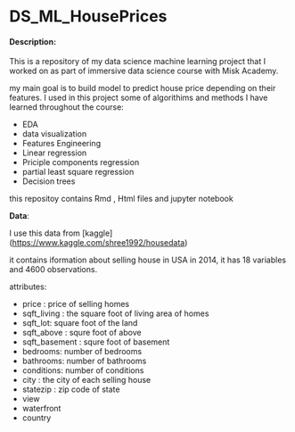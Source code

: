 # DS_ML_HousePrices


#### **Description:**


This is a repository of my data science machine learning project that I worked on 
as part of immersive data science course with Misk Academy. 

my main goal is to build model to predict house price depending on their features. 
I used in this project some of algorithims and methods I have learned throughout the course:

* EDA 
* data visualization  
* Features Engineering 
* Linear regression 
* Priciple components regression 
* partial least square regression
* Decision trees 

this repositoy contains Rmd , Html files and jupyter notebook


**Data**: 

I use this data from [kaggle] (https://www.kaggle.com/shree1992/housedata) 


it contains iformation about selling house in USA in 2014, it has 18 variables and 4600 observations. 

attributes: 

 * price : price of selling homes 
 * sqft_living : the square foot of living area of homes 
 * sqft_lot: square foot of the land 
 * sqft_above : squre foot of above 
 * sqft_basement : squre foot of basement 
 * bedrooms: number of bedrooms
 * bathrooms: number of bathrooms
 * conditions: number of conditions  
 * city : the city of each selling house 
 * statezip : zip code of state
  * view 
 * waterfront 
 * country 
